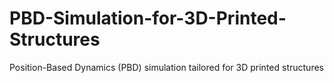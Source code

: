 # PBD-Simulation-for-3D-Printed-Structures
Position-Based Dynamics (PBD) simulation tailored for 3D printed structures
